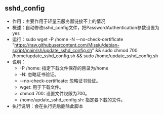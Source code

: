 

## sshd_config

- 作用：主要作用于轻量云服务器链接不上的情况
- 概述：自动修改sshd_config文件，把PasswordAuthentication参数设置为yes
- 运行：sudo wget -P /home -N --no-check-certificate "https://raw.githubusercontent.com/Missiu/debian-script/main/sh/update_sshd_config.sh" && sudo chmod 700 /home/update_sshd_config.sh && sudo /home/update_sshd_config.sh
- 说明：
  - -P /home: 指定下载文件保存的目录为/home
  - -N: 忽略证书验证。
  - --no-check-certificate: 忽略证书验证。
  - wget: 用于下载文件。
  - chmod 700: 设置文件权限为700。
  - /home/update_sshd_config.sh: 指定要下载的文件。
- 执行说明：会在执行完后删除此脚本
